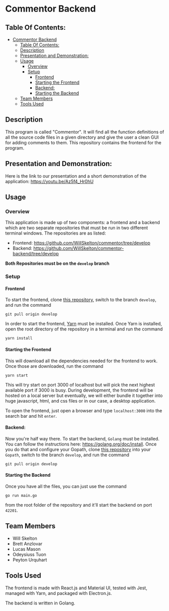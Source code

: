# Commentor Backend
## Table Of Contents:
- [Commentor Backend](#commentor-backend)
  - [Table Of Contents:](#table-of-contents)
  - [Description](#description)
  - [Presentation and Demonstration:](#presentation-and-demonstration)
  - [Usage](#usage)
    - [Overview](#overview)
    - [Setup](#setup)
      - [Frontend](#frontend)
      - [Starting the Frontend](#starting-the-frontend)
      - [Backend:](#backend)
      - [Starting the Backend](#starting-the-backend)
  - [Team Members](#team-members)
  - [Tools Used](#tools-used)

## Description
This program is called "Commentor". It will find all the function definitions of all the source code files in a given directory and give the user a clean GUI for adding comments to them. This repository contains the frontend for the program.


## Presentation and Demonstration:
Here is the link to our presentation and a short demonstration of the application: https://youtu.be/Az5f4_Hr0hU


## Usage

### Overview
This application is made up of two components: a frontend and a backend which are two separate repositories that must be run in two different terminal windows. The repositories are as listed:
- Frontend: https://github.com/WillSkelton/commentor/tree/develop
- Backend: https://github.com/WillSkelton/commentor-backend/tree/develop

**Both Repositories must be on the `develop` branch**

### Setup
#### Frontend
To start the frontend, clone [this repository](https://github.com/WillSkelton/commentor/tree/develop), switch to the branch `develop`, and run the command

```
git pull origin develop
```

In order to start the frontend, [Yarn](https://yarnpkg.com/en/) must be installed. Once Yarn is installed, open the root directory of the repository in a terminal and run the command

```
yarn install
```

#### Starting the Frontend
This will download all the dependencies needed for the frontend to work. Once those are downloaded, run the command

```
yarn start
```
This will try start on port 3000 of localhost but will pick the next highest available port if 3000 is busy. During development, the frontend will be hosted on a local server but eventually, we will either bundle it together into huge javascript, html, and css files or in our case, a desktop application.

To open the frontend, just open a browser and type `localhost:3000` into the search bar and hit `enter`.

#### Backend:
Now you're half way there. To start the backend, `Golang` must be installed. You can follow the instructions here: https://golang.org/doc/install. Once you do that and configure your Gopath, clone [this repository](https://github.com/WillSkelton/commentor-backend/tree/develop) into your `Gopath`, switch to the branch `develop`, and run the command

```
git pull origin develop
```

#### Starting the Backend
Once you have all the files, you can just use the command
```
go run main.go
```
from the root folder of the repository and it'll start the backend on port `42201`.


## Team Members
- Will Skelton
- Brett Anzlovar
- Lucas Mason
- Odeysiuss Tuon
- Peyton Urquhart

## Tools Used
The frontend is made with React.js and Material UI, tested with Jest, managed with Yarn, and packaged with Electron.js.

The backend is written in Golang.